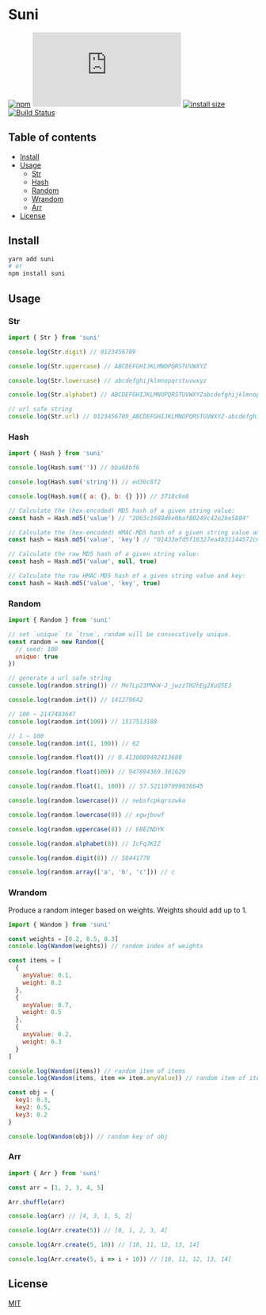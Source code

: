 # Suni

[![npm](https://badgen.net/npm/v/suni)](https://www.npmjs.com/package/suni)
[![gzip size](https://img.badgesize.io/https://cdn.jsdelivr.net/npm/suni/dist/suni.js?compression=gzip)](https://cdn.jsdelivr.net/npm/suni/dist/suni.js)
[![install size](https://badgen.net/packagephobia/install/suni)](https://packagephobia.now.sh/result?p=suni)
[![Build Status](https://travis-ci.org/yahtnif/suni.svg?branch=master)](https://travis-ci.org/yahtnif/suni)

## Table of contents

- [Install](#install)
- [Usage](#usage)
  - [Str](#str)
  - [Hash](#hash)
  - [Random](#random)
  - [Wrandom](#wrandom)
  - [Arr](#arr)
- [License](#license)

## Install

```sh
yarn add suni
# or
npm install suni
```

## Usage

### Str

```js
import { Str } from 'suni'

console.log(Str.digit) // 0123456789

console.log(Str.uppercase) // ABCDEFGHIJKLMNOPQRSTUVWXYZ

console.log(Str.lowercase) // abcdefghijklmnopqrstuvwxyz

console.log(Str.alphabet) // ABCDEFGHIJKLMNOPQRSTUVWXYZabcdefghijklmnopqrstuvwxyz

// url safe string
console.log(Str.url) // 0123456789_ABCDEFGHIJKLMNOPQRSTUVWXYZ-abcdefghijklmnopqrstuvwxyz
```

### Hash

```js
import { Hash } from 'suni'

console.log(Hash.sum('')) // bba68bf6

console.log(Hash.sum('string')) // ed36c8f2

console.log(Hash.sum({ a: {}, b: {} })) // 3718c6e8

// Calculate the (hex-encoded) MD5 hash of a given string value:
const hash = Hash.md5('value') // "2063c1608d6e0baf80249c42e2be5804"

// Calculate the (hex-encoded) HMAC-MD5 hash of a given string value and key:
const hash = Hash.md5('value', 'key') // "01433efd5f16327ea4b31144572c67f6"

// Calculate the raw MD5 hash of a given string value:
const hash = Hash.md5('value', null, true)

// Calculate the raw HMAC-MD5 hash of a given string value and key:
const hash = Hash.md5('value', 'key', true)
```

### Random

```js
import { Random } from 'suni'

// set `unique` to `true`, random will be consecutively unique.
const random = new Random({
  // seed: 100
  unique: true
})

// generate a url safe string
console.log(random.string()) // Mo7Lp23PNkW-J_jwzzTH2hEg2XuQSE3

console.log(random.int()) // 141279642

// 100 ~ 2147483647
console.log(random.int(100)) // 1517513188

// 1 ~ 100
console.log(random.int(1, 100)) // 62

console.log(random.float()) // 0.4130089482413688

console.log(random.float(100)) // 947894369.301629

console.log(random.float(1, 100)) // 57.521107099038645

console.log(random.lowercase()) // nebsfcpkqrszwka

console.log(random.lowercase(8)) // xgwjbvwf

console.log(random.uppercase(8)) // EBEZNDYK

console.log(random.alphabet(8)) // IcFqJKIZ

console.log(random.digit(8)) // 58441778

console.log(random.array(['a', 'b', 'c'])) // c
```

### Wrandom

Produce a random integer based on weights. Weights should add up to 1.

```js
import { Wandom } from 'suni'

const weights = [0.2, 0.5, 0.3]
console.log(Wandom(weights)) // random index of weights

const items = [
  {
    anyValue: 0.1,
    weight: 0.2
  },
  {
    anyValue: 0.7,
    weight: 0.5
  },
  {
    anyValue: 0.2,
    weight: 0.3
  }
]

console.log(Wandom(items)) // random item of items
console.log(Wandom(items, item => item.anyValue)) // random item of items, passing a callback function to get weight

const obj = {
  key1: 0.3,
  key2: 0.5,
  key3: 0.2
}

console.log(Wandom(obj)) // random key of obj
```

### Arr

```js
import { Arr } from 'suni'

const arr = [1, 2, 3, 4, 5]

Arr.shuffle(arr)

console.log(arr) // [4, 3, 1, 5, 2]

console.log(Arr.create(5)) // [0, 1, 2, 3, 4]

console.log(Arr.create(5, 10)) // [10, 11, 12, 13, 14]

console.log(Arr.create(5, i => i + 10)) // [10, 11, 12, 13, 14]
```

## License

[MIT](./LICENSE)

